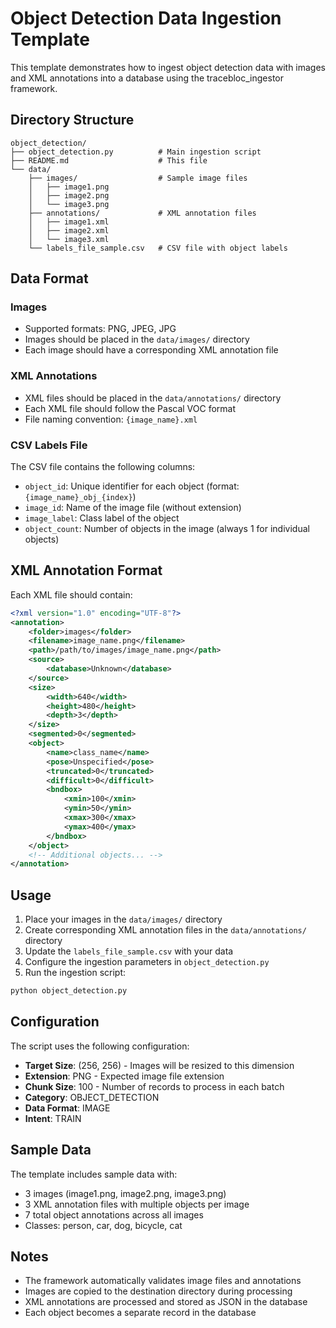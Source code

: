 # Object Detection Data Ingestion Template

This template demonstrates how to ingest object detection data with images and XML annotations into a database using the tracebloc_ingestor framework.

## Directory Structure

```
object_detection/
├── object_detection.py          # Main ingestion script
├── README.md                    # This file
└── data/
    ├── images/                  # Sample image files
    │   ├── image1.png
    │   ├── image2.png
    │   └── image3.png
    ├── annotations/             # XML annotation files
    │   ├── image1.xml
    │   ├── image2.xml
    │   └── image3.xml
    └── labels_file_sample.csv   # CSV file with object labels
```

## Data Format

### Images
- Supported formats: PNG, JPEG, JPG
- Images should be placed in the `data/images/` directory
- Each image should have a corresponding XML annotation file

### XML Annotations
- XML files should be placed in the `data/annotations/` directory
- Each XML file should follow the Pascal VOC format
- File naming convention: `{image_name}.xml`

### CSV Labels File
The CSV file contains the following columns:
- `object_id`: Unique identifier for each object (format: `{image_name}_obj_{index}`)
- `image_id`: Name of the image file (without extension)
- `image_label`: Class label of the object
- `object_count`: Number of objects in the image (always 1 for individual objects)

## XML Annotation Format

Each XML file should contain:
```xml
<?xml version="1.0" encoding="UTF-8"?>
<annotation>
    <folder>images</folder>
    <filename>image_name.png</filename>
    <path>/path/to/images/image_name.png</path>
    <source>
        <database>Unknown</database>
    </source>
    <size>
        <width>640</width>
        <height>480</height>
        <depth>3</depth>
    </size>
    <segmented>0</segmented>
    <object>
        <name>class_name</name>
        <pose>Unspecified</pose>
        <truncated>0</truncated>
        <difficult>0</difficult>
        <bndbox>
            <xmin>100</xmin>
            <ymin>50</ymin>
            <xmax>300</xmax>
            <ymax>400</ymax>
        </bndbox>
    </object>
    <!-- Additional objects... -->
</annotation>
```

## Usage

1. Place your images in the `data/images/` directory
2. Create corresponding XML annotation files in the `data/annotations/` directory
3. Update the `labels_file_sample.csv` with your data
4. Configure the ingestion parameters in `object_detection.py`
5. Run the ingestion script:

```bash
python object_detection.py
```

## Configuration

The script uses the following configuration:
- **Target Size**: (256, 256) - Images will be resized to this dimension
- **Extension**: PNG - Expected image file extension
- **Chunk Size**: 100 - Number of records to process in each batch
- **Category**: OBJECT_DETECTION
- **Data Format**: IMAGE
- **Intent**: TRAIN

## Sample Data

The template includes sample data with:
- 3 images (image1.png, image2.png, image3.png)
- 3 XML annotation files with multiple objects per image
- 7 total object annotations across all images
- Classes: person, car, dog, bicycle, cat

## Notes

- The framework automatically validates image files and annotations
- Images are copied to the destination directory during processing
- XML annotations are processed and stored as JSON in the database
- Each object becomes a separate record in the database
